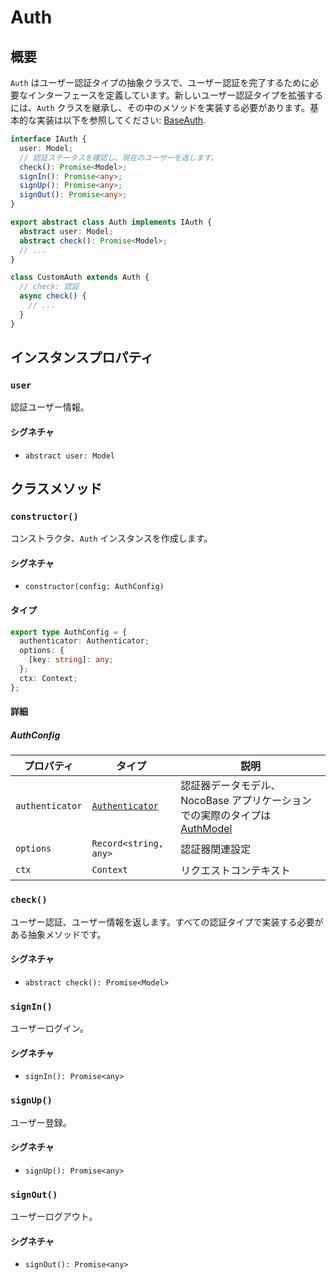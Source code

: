 # Auth

## 概要

`Auth` はユーザー認証タイプの抽象クラスで、ユーザー認証を完了するために必要なインターフェースを定義しています。新しいユーザー認証タイプを拡張するには、`Auth` クラスを継承し、その中のメソッドを実装する必要があります。基本的な実装は以下を参照してください: [BaseAuth](./base-auth.md).

```ts
interface IAuth {
  user: Model;
  // 認証ステータスを確認し、現在のユーザーを返します。
  check(): Promise<Model>;
  signIn(): Promise<any>;
  signUp(): Promise<any>;
  signOut(): Promise<any>;
}

export abstract class Auth implements IAuth {
  abstract user: Model;
  abstract check(): Promise<Model>;
  // ...
}

class CustomAuth extends Auth {
  // check: 認証
  async check() {
    // ...
  }
}
```

## インスタンスプロパティ

### `user`

認証ユーザー情報。

#### シグネチャ

- `abstract user: Model`

## クラスメソッド

### `constructor()`

コンストラクタ、`Auth` インスタンスを作成します。

#### シグネチャ

- `constructor(config: AuthConfig)`

#### タイプ

```ts
export type AuthConfig = {
  authenticator: Authenticator;
  options: {
    [key: string]: any;
  };
  ctx: Context;
};
```

#### 詳細

##### AuthConfig

| プロパティ       | タイプ                                            | 説明                                                                                                 |
| ---------------- | ------------------------------------------------- | ---------------------------------------------------------------------------------------------------- |
| `authenticator`  | [`Authenticator`](./auth-manager#authenticator)   | 認証器データモデル、NocoBase アプリケーションでの実際のタイプは [AuthModel](../../handbook/auth/dev/api.md#authmodel) |
| `options`        | `Record<string, any>`                             | 認証器関連設定                                                                                       |
| `ctx`            | `Context`                                         | リクエストコンテキスト                                                                               |

### `check()`

ユーザー認証、ユーザー情報を返します。すべての認証タイプで実装する必要がある抽象メソッドです。

#### シグネチャ

- `abstract check(): Promise<Model>`

### `signIn()`

ユーザーログイン。

#### シグネチャ

- `signIn(): Promise<any>`

### `signUp()`

ユーザー登録。

#### シグネチャ

- `signUp(): Promise<any>`

### `signOut()`

ユーザーログアウト。

#### シグネチャ

- `signOut(): Promise<any>`